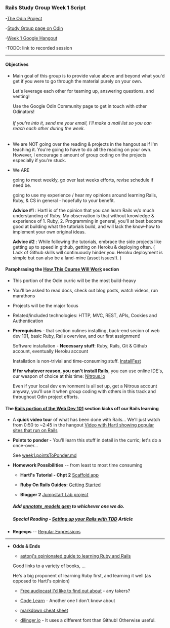 ### Rails Study Group Week 1 Script

-[The Odin Project](http://www.theodinproject.com)

-[Study Group page on Odin](http://www.theodinproject.com/studygroup)

-[Week 1 Google Hangout](https://plus.google.com/u/0/events/cot10jfo8isvp486c9vkut2t33s?authkey=CNvcqOHw37W61AE)

-TODO: link to recorded session

---

#### Objectives

+ Main goal of this group is to provide value above and beyond what you'd get if you were to go through the material purely on your own.  

	Let's leverage each other for teaming up, answering questions, and venting!

	Use the Google Odin Community page to get in touch with other Odinators!

	###### If you're into it, send me your email, I'll make a mail list so you can reach each other during the week.

+ We are NOT going over the reading & projects in the hangout as if I'm teaching it.  You're going to have to do all the reading on your own.  However, I encourage x amount of group coding on the projects especially if you're stuck.

+ We ARE 

	going to meet weekly, go over last weeks efforts, revise schedule if need be.

	going to use my experience / hear my opinions around learning Rails, Ruby, & CS in general - hopefully to your benefit.

	**Advice #1** : Hartl is of the opinion that you can learn Rails w/o much understanding of Ruby.  My observation is that without knowledge & experience of 1. Ruby, 2. Programming in general, you'll at best become good at building what the tutorials build, and will lack the know-how to implement your own original ideas.

	**Advice #2** : While following the tutorials, embrace the side projects like getting up to speed in github, getting on Heroku & deploying often.  ( Lack of Github skills will continuously hinder you.   Heroku deployment is simple but can also be a land-mine (asset issues!). )


#### Paraphrasing the [How This Course Will Work](http://www.theodinproject.com/courses/ruby-on-rails/lessons/how-this-course-will-work) section

+ This portion of the Odin curric will be the most build-heavy
+ You'll be asked to read docs, check out blog posts, watch videos, run marathons
+ Projects will be the major focus
+ Related/included technologies: HTTP, MVC, REST, APIs, Cookies and Authentication

+ **Prerequisites** - that section oulines installing, back-end secion of web dev 101, basic Ruby, Rails overview, and our first assignment!

	Software installation - **Necessary stuff**: Ruby, Rails, Git & Github account, eventually Heroku account

	Installation is non-trivial and time-consuming stuff.  [InstallFest](http://www.theodinproject.com/courses/web-development-101/lessons/installations) 

	**If for whatever reason, you can't install Rails**, you can use online IDE's, our weapon of choice at this time: [Nitrous.io](https://www.nitrous.io/)

	Even if your local dev environment is all set up, get a Nitrous account anyway, you'll use it when group coding with others in this track and throughout Odin project efforts.

#### The [Rails portion of the Web Dev 101](http://www.theodinproject.com/courses/web-development-101/lessons/ruby-on-rails-basics) section kicks off our Rails learning

+ A **quick video tour** of what has been done with Rails... We'll just watch from 0:50 to ~2:45 in the hangout
	[Video with Hartl showing popular sites that run on Rails](http://www.youtube.com/watch?v=b_DJdmvBStE)


+ **Points to ponder** - You'll learn this stuff in detail in the curric; let's do a once-over...

	See [week1.pointsToPonder.md](https://github.com/afshinator/OdinRailsStudyGroup/blob/master/week1-pointsToPoinder.md)


+ **Homework Possibilities** -- from least to most time consuming
	
	- **Hartl's Tutorial - Chpt 2** [Scaffold app](http://ruby.railstutorial.org/chapters/a-demo-app#top)

	- **Ruby On Rails Guides:** [Getting Started](http://guides.rubyonrails.org/getting_started.html)	

	- **Blogger 2** [Jumpstart Lab project](http://tutorials.jumpstartlab.com/projects/blogger.html)


	##### Add [annotate_models gem](https://github.com/ctran/annotate_models) to whichever one we do.

	##### Special Reading - [Setting up your Rails with TDD](http://www.startuprocket.com/blog/how-to-setup-a-rails-app-for-test-driven-and-behavior-driven-development-with-rspec-and-capybara-webkit) Article


+ **Regexps** -- [Regular Expressions](https://github.com/afshinator/OdinRailsStudyGroup/blob/master/week1-regex.md)


---


+ **Odds & Ends**

	- [astonj's opinionated guide to learning Ruby and Rails](http://astonj.com/tech/best-way-to-learn-ruby-rails/)

 	Good links to a variety of books, ...

 	He's a big proponent of learning Ruby first, and learning it well  (as opposed to Hartl's opinion)
 	

 	- [Free audiocast I'd like to find out about](http://www.buildingwebapps.com/learningrails) - any takers?


 	- [Code Learn](http://www.codelearn.org/ruby-on-rails-tutorial) - Another one I don't know about


 	- [markdown cheat sheet](https://github.com/adam-p/markdown-here/wiki/Markdown-Cheatsheet#wiki-code)

 	- [dilinger.io](http://dillinger.io/) - It uses a different font than Github!  Otherwise useful.

